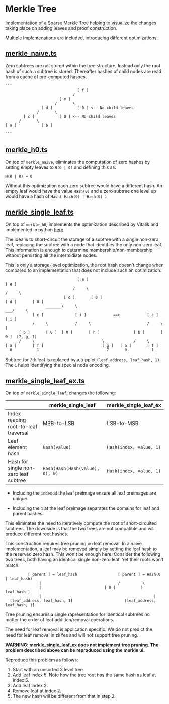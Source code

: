 # Merkle Tree

Implementation of a Sparse Merkle Tree helping to visualize the changes taking place on adding leaves and proof construction.

Multiple Implemenations are included, introducing different optimizations:

## [merkle_naive.ts](./src/trees/merkle_naive.ts)

Zero subtrees are not stored within the tree structure. Instead only the root hash of such a subtree is stored. Thereafter hashes of child nodes are read from a cache of pre-computed hashes.

    ```
                                    [ f ]
                                  /
                            [ e ]
                          /       \
                    [ d ]           [ 0 ] <-- No child leaves
                  /       \
            [ c ]           [ 0 ] <-- No child leaves
          /       \
    [ a ]           [ b ]
                                    
    ```

## [merkle_h0.ts](./src/trees/merkle_h0.ts)

On top of `merkle_naive`, eliminates the computation of zero hashes by setting empty leaves to `H(0 | 0)` and defining this as: <BR /> 

`H(0 | 0) = 0`

Without this optimization each zero subtree would have a different hash. An empty leaf would have the value `Hash(0)` and a zero subtree one level up would have a  hash of `Hash( Hash(0) | Hash(0) )`


## [merkle_single_leaf.ts](./src/trees/merkle_single_leaf.ts)

On top of `merkle_h0`, implements the optimization described by Vitalik and implemented in python [here](../vitalik_merkle_optimizations/new_bintrie_optimized.py).

The idea is to short-circuit the storage of a subtree with a single non-zero leaf, replacing the subtree with a node that identifies the only non-zero leaf. This information is enough to determine membership/non-membership without persisting all the intermidiate nodes.

This is only a storage-level optimization, the root hash doesn't change when compared to an implementation that does not include such an optimization.

```
                                [ e ]                                          [ e ]
                              /     \                                        /     \
                          [ d ]       [ 0 ]                              [ d ]       [ 0 ]
                  _______/     \                                     ___/     \
            [ c ]              [ i ]            ==>            [ c ]          [ i ]              
            /     \            /     \                         /     \           |
      [ b ]       [ 0 ]  [ 0 ]       [ h ]               [ b ]       [ 0 ]  [7, g, 1] 
      /     \                              \             /     \
[ a ]       [ f ]                          [ g ]   [ a ]       [ f ]
  0           1                              7       0           1 
```

Subtree for 7th leaf is replaced by a tripplet `(leaf_address, leaf_hash, 1)`. The `1` helps identifying the special node encoding.


## [merkle_single_leaf_ex.ts](./src/trees/merkle_single_leaf_ex.ts)

On top of `merkle_single_leaf`, changes the following:

|                   | merkle_single_leaf  | merkle_single_leaf_ex   |
|-------------------|---------------------|-------------------------|
| Index reading root-to-leaf traversal  | MSB-to-LSB | LSB-to-MSB   |
| Leaf element hash | `Hash(value)`       | `Hash(index, value, 1)` |
| Hash for single non-zero leaf subtree | `Hash(Hash(Hash(value), 0), 0)` | `Hash(index, value, 1)` |

* Including the `index` at the leaf preimage ensure all leaf preimages are unique.

* Including the `1` at the leaf preimage separates the domains for leaf and parent hashes.

This eliminates the need to iteratively compute the root of short-circuited subtrees. The downside is that the two trees are not compatible and will produce different root hashes.

This construction requires tree pruning on leaf removal. In a naive implementation, a leaf may be removed simply by setting the leaf hash to the reserved zero hash. This won't be enough here. Consider the following two trees, both having an identical single non-zero leaf. Yet their roots won't match.

```
          [ parent ] = leaf_hash                  [ parent ] = Hash(0 | leaf_hash)
               |                                  /          \                    
               |                            [ 0 ]           [ leaf_hash ]         
               |                                                  |               
  [leaf_address, leaf_hash, 1]                       [leaf_address, leaf_hash, 1] 
```

Tree pruning ensures a single rapresentation for identical subtrees no matter the order of leaf addition/removal operations.

The need for leaf removal is application specific. We do not predict the need for leaf removal in zkYes and will not support tree pruning. 

__WARNING: merkle_single_leaf_ex does not implement tree pruning. The problem described above can be__
__reproduced using the merkle ui.__

Reproduce this problem as follows:

1. Start with an unsorted 3 level tree.
1. Add leaf index 5. Note how the tree root has the same hash as leaf at index 5.
1. Add leaf index 2.
1. Remove leaf at index 2.
1. The new hash will be different from that in step 2.

